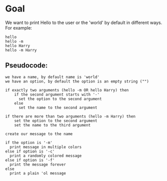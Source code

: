 # Goal
  
We want to print Hello to the user or the 'world' by default in
different ways. For example:

```
hello
hello -m
hello Harry
hello -m Harry 
```

## Pseudocode:

```
we have a name, by default name is 'world'
we have an option, by default the option is an empty string ("")

if exactly two arguments (hello -m OR hello Harry) then
    if the second argument starts with '-'
      set the option to the second argument
    else
      set the name to the second argument

if there are more than two arguments (hello -m Harry) then
    set the option to the second argument
    set the name to the third argument

create our message to the name

if the option is '-m'
  print message in multiple colors
else if option is '-c'
  print a randomly colored message
else if option is '-f'
  print the message forever
else
  print a plain 'ol message
```
